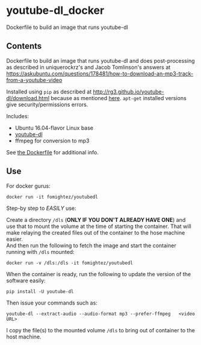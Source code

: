 # youtube-dl_docker
Dockerfile to build an image that runs youtube-dl


Contents
--------

Dockerfile to build an image that runs youtube-dl and does post-processing as described in uniquerockrz's and Jacob Tomlinson's answers at 
https://askubuntu.com/questions/178481/how-to-download-an-mp3-track-from-a-youtube-video

Installed using `pip` as described at http://rg3.github.io/youtube-dl/download.html because as mentioned [here](https://askubuntu.com/questions/178481/how-to-download-an-mp3-track-from-a-youtube-video#comment1426247_178483). `apt-get` installed versions give security/permissions errors.

Includes:

* Ubuntu 16.04-flavor Linux base
* [youtube-dl](https://rg3.github.io/youtube-dl/)
* ffmpeg for conversion to mp3

See [the Dockerfile](https://github.com/fomightez/youtubedl_docker/blob/master/Dockerfile) for additional info.

Use
----

For docker gurus:

    docker run -it fomightez/youtubedl
   
Step-by step to *EASILY* use:

Create a directory `/dls` (**ONLY IF YOU DON'T ALREADY HAVE ONE**) and use that to mount the volume at the time of starting the container.
That will make relaying the created files out of the container to the hose machine easier.  
And then run the following to fetch the image and start the container running with `/dls` mounted:

    docker run -v /dls:/dls -it fomightez/youtubedl
    
When the container is ready, run the following to update the version of the software easily:

    pip install -U youtube-dl
    
Then issue your commands such as:

    youtube-dl --extract-audio --audio-format mp3 --prefer-ffmpeg   <video URL>

I copy the file(s) to the mounted volume `/dls` to bring out of container to the host machine.
